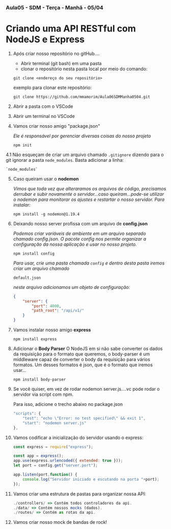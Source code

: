 ### Aula05 - SDM - Terça - Manhã - 05/04

# Criando uma API RESTful com NodeJS e Express

1. Após criar nosso repositório no gitHub....
    - Abrir terminal (git bash) em uma pasta    
    - clonar o repositório nesta pasta local por meio do comando: 
     
    `git clone <endereço do seu repositório>`

    exemplo para clonar este repositório:

    `git clone https://github.com/mmamorim/Aula06SDMManha0504.git`

2. Abrir a pasta com o VSCode

3. Abrir um terminal no VSCode

4. Vamos criar nosso amigo "package.json"

    _Ele é responsável por gerenciar diversas coisas do nosso projeto_

    `npm init`

4.1 Não esqueçam de criar um arquivo chamado `.gitignore` dizendo para o git ignorar a pasta `node_modules`. Basta adicionar a linha:

    `node_modules`

5. Caso queiram usar o **nodemon**

    _Vimos que toda vez que alteraramos os arquivos de código, precisamos derrubar e subir novamente o servidor...caso queiram...pode-se utilizar o nodemon para monitorar os ajustes e restartar o nosso servidor. Para instalar:_

    `npm install -g nodemon@1.19.4`

6. Deixando nosso server profissa com um arquivo de **config.json**

    _Podemos criar variáveis de ambiente em um arquivo separado chamado config.json. O pacote config nos permite organizar a configuração da nossa aplicação e usar no nosso projeto._

    `npm install config`

    _Para usar, crie uma pasta chamada `config` e dentro desta pasta iremos criar um arquivo chamado_

    `default.json`

    _neste arquivo adicionamos um objeto de configuração:_

    ~~~json 
    {
        "server": {
            "port": 4000,
            "path_root": "/api/v1/"
        }
    }
    ~~~


7. Vamos instalar nosso amigo **express**

    `npm install express`

8. Adicionar o **Body Parser**
    O NodeJS em si não sabe converter os dados da requisição para o formato que queremos, o body-parser é um middleware capaz de converter o body da requisição para vários formatos. Um desses formatos é json, que é o formato que iremos usar...

    `npm install body-parser`

9. Se você quiser, em vez de rodar nodemon server.js....vc pode rodar o servidor via script com npm.

    Para isso, adicione o trecho abaixo no package.json

    ~~~javascript 
    "scripts": {
        "test": "echo \"Error: no test specified\" && exit 1",
        "start": "nodemon server.js"
    },
    ~~~

10. Vamos codificar a inicialização do servidor usando o express:

    ~~~javascript 
    const express = require("express"); 

    const app = express();
    app.use(express.urlencoded({ extended: true }));
    let port = config.get("server.port");

    app.listen(port,function() {
        console.log("Servidor iniciado e escutando na porta "+port);
    });
    ~~~

11. Vamos criar uma estrutura de pastas para organizar nossa API:

    ~~~javascript
    ./controllers/ => Contém todos controladores da api.
    ./data/ => Contém nossos mocks (dados).
    ./routes/ => Contém as rotas da api.
    ~~~

12. Vamos criar nosso mock de bandas de rock!